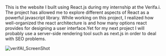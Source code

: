 This is the website I built using React.js during my internship at the Verifa.i. 
The project has allowed me to explore different aspects of React as a powerful javascript library.
While working on this project, I realized how well-organized the react architecture is and how many options react provides for designing a user interface.Yet for my next project I will probably use a server-side rendering tool such as next.js in order to deal with SEO problems.

![verifAI_ScreenShot ](https://user-images.githubusercontent.com/62252507/207440131-f7d79fdd-57cf-4fd2-8eaa-f733c947fc79.png)
